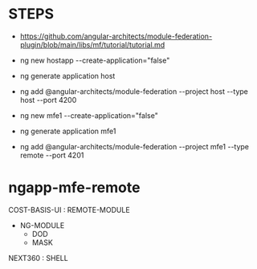 # STEPS

- https://github.com/angular-architects/module-federation-plugin/blob/main/libs/mf/tutorial/tutorial.md

- ng new hostapp --create-application="false"
- ng generate application host
- ng add @angular-architects/module-federation --project host --type host --port 4200

- ng new mfe1 --create-application="false"
- ng generate application mfe1
- ng add @angular-architects/module-federation --project mfe1 --type remote --port 4201

# ngapp-mfe-remote

COST-BASIS-UI : REMOTE-MODULE

- NG-MODULE
  - DOD
  - MASK

NEXT360 : SHELL
